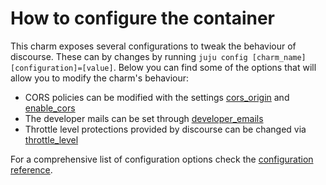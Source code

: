 # How to configure the container

This charm exposes several configurations to tweak the behaviour of discourse. These can by changes by running `juju config [charm_name] [configuration]=[value]`. Below you can find some of the options that will allow you to modify the charm's behaviour:

* CORS policies can be modified with the settings [cors_origin](https://charmhub.io/discourse-k8s/configure#cors_origin) and [enable_cors](https://charmhub.io/discourse-k8s/configure#enable_cors)
* The developer mails can be set through [developer_emails](https://charmhub.io/discourse-k8s/configure#developer_emails)
* Throttle level protections provided by discourse can be changed via [throttle_level](https://charmhub.io/discourse-k8s/configure#throttle_level)

For a comprehensive list of configuration options check the [configuration reference](https://charmhub.io/discourse-k8s/configure).
